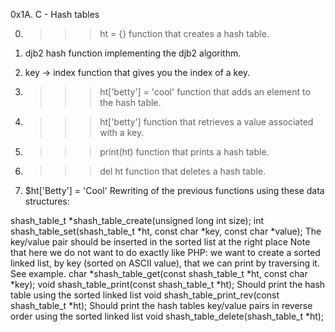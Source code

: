 0x1A. C - Hash tables

0. >>> ht = {}
function that creates a hash table.

1. djb2
hash function implementing the djb2 algorithm.

2. key -> index
function that gives you the index of a key.

3. >>> ht['betty'] = 'cool'
function that adds an element to the hash table.

4. >>> ht['betty']
function that retrieves a value associated with a key.

5. >>> print(ht)
function that prints a hash table.

6. >>> del ht
 function that deletes a hash table.

7. $ht['Betty'] = 'Cool'
Rewriting of the previous functions using these data structures:

shash_table_t *shash_table_create(unsigned long int size);
int shash_table_set(shash_table_t *ht, const char *key, const char *value);
The key/value pair should be inserted in the sorted list at the right place
Note that here we do not want to do exactly like PHP: we want to create a sorted linked list, by key (sorted on ASCII value), that we can print by traversing it. See example.
char *shash_table_get(const shash_table_t *ht, const char *key);
void shash_table_print(const shash_table_t *ht);
Should print the hash table using the sorted linked list
void shash_table_print_rev(const shash_table_t *ht);
Should print the hash tables key/value pairs in reverse order using the sorted linked list
void shash_table_delete(shash_table_t *ht);
